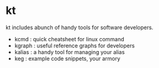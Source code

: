 # kt

kt includes abunch of handy tools for software developers.

* kcmd   :  quick cheatsheet for linux command
* kgraph :  useful reference graphs for developers
* kalias :  a handy tool for managing your alias
* keg    :  example code snippets, your armory

